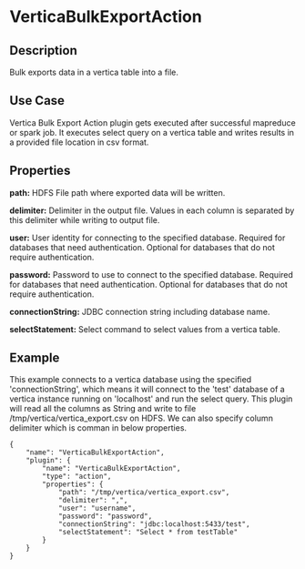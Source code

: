 # VerticaBulkExportAction


Description
-----------
Bulk exports data in a vertica table into a file.


Use Case
--------
Vertica Bulk Export Action plugin gets executed after successful mapreduce or spark job. It executes select query on a vertica table and writes results in a provided file location in csv format.


Properties
----------

**path:** HDFS File path where exported data will be written.

**delimiter:** Delimiter in the output file. Values in each column is separated by this delimiter while writing to output file.

**user:** User identity for connecting to the specified database. Required for databases that need
authentication. Optional for databases that do not require authentication.

**password:** Password to use to connect to the specified database. Required for databases
that need authentication. Optional for databases that do not require authentication.

**connectionString:** JDBC connection string including database name.

**selectStatement:** Select command to select values from a vertica table. 


Example
-------
This example connects to a vertica database using the specified 'connectionString', which means
it will connect to the 'test' database of a vertica instance running on 'localhost' and run the 
select query. This plugin will read all the columns as String and write to file /tmp/vertica/vertica_export.csv
on HDFS. We can also specify column delimiter which is comman in below properties.

    {
        "name": "VerticaBulkExportAction",
        "plugin": {
            "name": "VerticaBulkExportAction",
            "type": "action",
            "properties": {
                "path": "/tmp/vertica/vertica_export.csv",
                "delimiter": ",",
                "user": "username",
                "password": "password",
                "connectionString": "jdbc:localhost:5433/test",
                "selectStatement": "Select * from testTable"
            }
        }
    }
